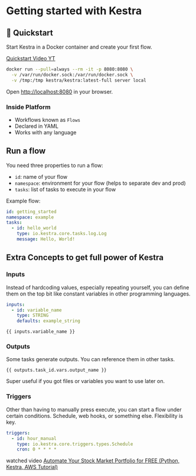 # Getting started with Kestra

## 🚀 Quickstart

Start Kestra in a Docker container and create your first flow.

[Quickstart Video YT](https://www.youtube.com/watch?v=a2BZ7vOihjg)

```bash
docker run --pull=always --rm -it -p 8080:8080 \
  -v /var/run/docker.sock:/var/run/docker.sock \
  -v /tmp:/tmp kestra/kestra:latest-full server local
```

Open <http://localhost:8080> in your browser.

### Inside Platform

- Workflows known as `Flows`
- Declared in YAML
- Works with any language

## Run a flow

You need three properties to run a flow:

- `id`: name of your flow
- `namespace`: environment for your flow (helps to separate dev and prod)
- `tasks`: list of tasks to execute in your flow

Example flow:

```yaml
id: getting_started
namespace: example
tasks:
  - id: hello_world
    type: io.kestra.core.tasks.log.Log
    message: Hello, World!
```

## Extra Concepts to get full power of Kestra

### Inputs

Instead of hardcoding values, especially repeating yourself, you can define them on the top bit like constant variables in other programming languages.

```yaml
inputs:
  - id: variable_name
    type: STRING
    defaults: example_string
```

`{{ inputs.variable_name }}`

### Outputs

Some tasks generate outputs. You can reference them in other tasks.

`{{ outputs.task_id.vars.output_name }}`

Super useful if you got files or variables you want to use later on.

### Triggers

Other than having to manually press execute, you can start a flow under certain conditions. Schedule, web hooks, or something else. Flexibility is key.

```yaml
triggers:
  - id: hour_manual
    type: io.kestra.core.triggers.types.Schedule
    cron: 0 * * * *
```

watched video [Automate Your Stock Market Portfolio for FREE (Python, Kestra, AWS Tutorial)](https://www.youtube.com/watch?v=3q8FbiR-t8g)
